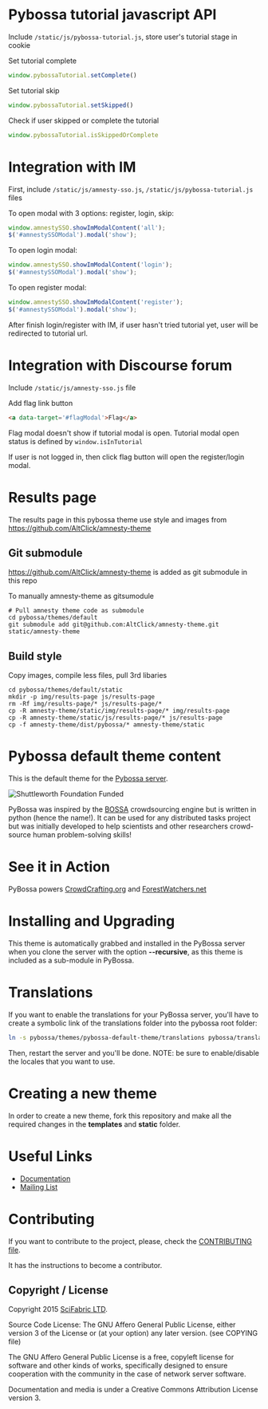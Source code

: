 # Pybossa tutorial javascript API
Include `/static/js/pybossa-tutorial.js`, store user's tutorial stage in cookie

Set tutorial complete
```js
window.pybossaTutorial.setComplete()
```

Set tutorial skip
```js
window.pybossaTutorial.setSkipped()
```

Check if user skipped or complete the tutorial
```js
window.pybossaTutorial.isSkippedOrComplete
```

# Integration with IM
First, include `/static/js/amnesty-sso.js`, `/static/js/pybossa-tutorial.js` files

To open modal with 3 options: register, login, skip:
```js
window.amnestySSO.showImModalContent('all');
$('#amnestySSOModal').modal('show');
```

To open login modal:
```js
window.amnestySSO.showImModalContent('login');
$('#amnestySSOModal').modal('show');
```

To open register modal:
```js
window.amnestySSO.showImModalContent('register');
$('#amnestySSOModal').modal('show');
```

After finish login/register with IM, if user hasn't tried tutorial yet, user will be redirected to tutorial url.

# Integration with Discourse forum
Include `/static/js/amnesty-sso.js` file

Add flag link button
```html
<a data-target='#flagModal'>Flag</a>
```
Flag modal doesn't show if tutorial modal is open. Tutorial modal open status is defined by `window.isInTutorial`

If user is not logged in, then click flag button will open the register/login modal.

# Results page
The results page in this pybossa theme use style and images from https://github.com/AltClick/amnesty-theme

## Git submodule
https://github.com/AltClick/amnesty-theme is added as git submodule in this repo 

To manually amnesty-theme as gitsumodule
```
# Pull amnesty theme code as submodule
cd pybossa/themes/default
git submodule add git@github.com:AltClick/amnesty-theme.git static/amnesty-theme
```

## Build style
Copy images, compile less files, pull 3rd libaries
```
cd pybossa/themes/default/static
mkdir -p img/results-page js/results-page
rm -Rf img/results-page/* js/results-page/*
cp -R amnesty-theme/static/img/results-page/* img/results-page
cp -R amnesty-theme/static/js/results-page/* js/results-page
cp -f amnesty-theme/dist/pybossa/* amnesty-theme/static
```

# Pybossa default theme content
This is the default theme for the [Pybossa
server](https://github.com/PyBossa/pybossa).

![Shuttleworth Foundation Funded](http://pybossa.com/assets/img/shuttleworth-funded.png)

PyBossa was inspired by the [BOSSA](http://bossa.berkeley.edu/) crowdsourcing engine but is written in
python (hence the name!). It can be used for any distributed tasks project
but was initially developed to help scientists and other researchers
crowd-source human problem-solving skills!

# See it in Action

PyBossa powers [CrowdCrafting.org](http://crowdcrafting.org/) and [ForestWatchers.net](http://forestwatchers.net)

# Installing and Upgrading

This theme is automatically grabbed and installed in the PyBossa server when
you clone the server with the option **--recursive**, as this theme is included
as a sub-module in PyBossa.

# Translations

If you want to enable the translations for your PyBossa server, you'll have to create 
a symbolic link of the translations folder into the pybossa root folder:

```bash
ln -s pybossa/themes/pybossa-default-theme/translations pybossa/translations
```

Then, restart the server and you'll be done. NOTE: be sure to enable/disable the
locales that you want to use.

# Creating a new theme

In order to create a new theme, fork this repository and make all the required
changes in the **templates** and **static** folder.

# Useful Links

* [Documentation](http://docs.pybossa.com/)
* [Mailing List](http://lists.okfn.org/mailman/listinfo/open-science-dev)

# Contributing

If you want to contribute to the project, please, check the
[CONTRIBUTING file](CONTRIBUTING.md).

It has the instructions to become a contributor.

## Copyright / License

Copyright 2015 [SciFabric LTD](http://scifabric.com).

Source Code License: The GNU Affero General Public License, either version 3 of the License
or (at your option) any later version. (see COPYING file)

The GNU Affero General Public License is a free, copyleft license for
software and other kinds of works, specifically designed to ensure
cooperation with the community in the case of network server software.

Documentation and media is under a Creative Commons Attribution License version
3.
